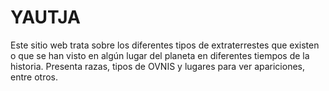 # YAUTJA
Este sitio web trata sobre los diferentes tipos de extraterrestes que existen o que se han visto en algún lugar del planeta en diferentes tiempos de la historia. Presenta razas, tipos de OVNIS y lugares para ver apariciones, entre otros.
